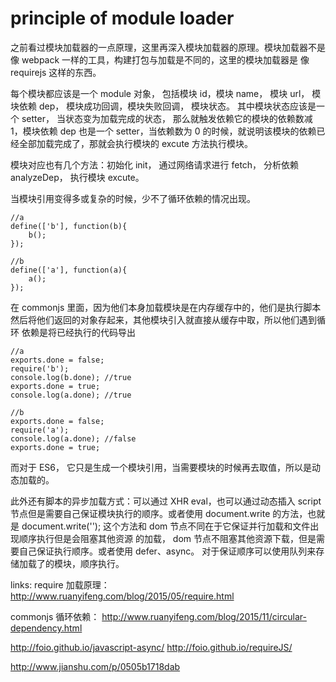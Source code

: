 # principle of module loader

之前看过模块加载器的一点原理，这里再深入模块加载器的原理。模块加载器不是像 webpack 一样的工具，构建打包与加载是不同的，这里的模块加载器是
像 requirejs 这样的东西。

每个模块都应该是一个 module 对象， 包括模块 id，模块 name， 模块 url， 模块依赖 dep， 模块成功回调，模块失败回调， 模块状态。
其中模块状态应该是一个 setter， 当状态变为加载完成的状态， 那么就触发依赖它的模块的依赖数减 1，模块依赖 dep 也是一个 setter，当依赖数为 0 的时候，就说明该模块的依赖已经全部加载完成了，那就会执行模块的 excute 方法执行模块。

模块对应也有几个方法：初始化 init， 通过网络请求进行 fetch， 分析依赖 analyzeDep， 执行模块 excute。

当模块引用变得多或复杂的时候，少不了循环依赖的情况出现。
```
//a
define(['b'], function(b){
    b();
});

//b
define(['a'], function(a){
    a();
});
```
在 commonjs 里面，因为他们本身加载模块是在内存缓存中的，他们是执行脚本然后将他们返回的对象存起来，其他模块引入就直接从缓存中取，所以他们遇到循环
依赖是将已经执行的代码导出
```
//a
exports.done = false;
require('b');
console.log(b.done); //true
exports.done = true;
console.log(a.done); //true

//b
exports.done = false;
require('a');
console.log(a.done); //false
exports.done = true;
```

而对于 ES6， 它只是生成一个模块引用，当需要模块的时候再去取值，所以是动态加载的。


此外还有脚本的异步加载方式：可以通过 XHR eval，也可以通过动态插入 script 节点但是需要自己保证模块执行的顺序。或者使用 document.write 的方法，也就是
document.write('<script type="text/javascript" src="src"></script>'); 这个方法和 dom 节点不同在于它保证并行加载和文件出现顺序执行但是会阻塞其他资源
的加载， dom 节点不阻塞其他资源下载，但是需要自己保证执行顺序。或者使用 defer、async。
对于保证顺序可以使用队列来存储加载了的模块，顺序执行。



links:
require 加载原理： http://www.ruanyifeng.com/blog/2015/05/require.html

commonjs 循环依赖： http://www.ruanyifeng.com/blog/2015/11/circular-dependency.html

http://foio.github.io/javascript-async/
http://foio.github.io/requireJS/

http://www.jianshu.com/p/0505b1718dab


